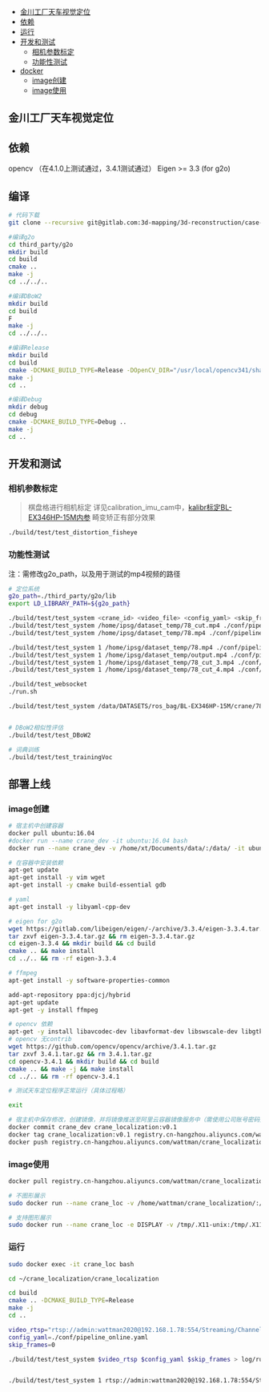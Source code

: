 - [金川工厂天车视觉定位](#金川工厂天车视觉定位)
- [依赖](#依赖)
- [运行](#运行)
- [开发和测试](#开发和测试)
  - [相机参数标定](#相机参数标定)
  - [功能性测试](#功能性测试)
- [docker](#docker)
  - [image创建](#image创建)
  - [image使用](#image使用)

## 金川工厂天车视觉定位

## 依赖

opencv （在4.1.0上测试通过，3.4.1测试通过）
Eigen >= 3.3 (for g2o)

## 编译

```bash
# 代码下载
git clone --recursive git@gitlab.com:3d-mapping/3d-reconstruction/case-base/crane_localization.git

#编译g2o
cd third_party/g2o
mkdir build
cd build
cmake ..
make -j
cd ../../..

#编译DBoW2
mkdir build
cd build
F
make -j
cd ../../..

#编译Release
mkdir build
cd build
cmake -DCMAKE_BUILD_TYPE=Release -DOpenCV_DIR="/usr/local/opencv341/share/OpenCV" ..
make -j
cd ..

#编译Debug
mkdir debug
cd debug
cmake -DCMAKE_BUILD_TYPE=Debug ..
make -j
cd ..
```

## 开发和测试

### 相机参数标定

> 棋盘格进行相机标定
详见calibration_imu_cam中，[kalibr标定BL-EX346HP-15M内参](https://gitlab.com/3d-mapping/3d-reconstruction/case-base/calibration_imu_cam#kalibr%E6%A0%87%E5%AE%9Abl-ex346hp-15m%E5%86%85%E5%8F%82)
> 畸变矫正有部分效果

```bash
./build/test/test_distortion_fisheye
```

### 功能性测试

注：需修改g2o_path，以及用于测试的mp4视频的路径

```bash
# 定位系统
g2o_path=./third_party/g2o/lib
export LD_LIBRARY_PATH=${g2o_path}

./build/test/test_system <crane_id> <video_file> <config_yaml> <skip_frames>
./build/test/test_system /home/ipsg/dataset_temp/78_cut.mp4 ./conf/pipeline.yaml 0
./build/test/test_system /home/ipsg/dataset_temp/78.mp4 ./conf/pipeline.yaml 4300

./build/test/test_system 1 /home/ipsg/dataset_temp/78.mp4 ./conf/pipeline_online.yaml 4300
./build/test/test_system 1 /home/ipsg/dataset_temp/output.mp4 ./conf/pipeline_online.yaml 0
./build/test/test_system 1 /home/ipsg/dataset_temp/78_cut_3.mp4 ./conf/pipeline_online.yaml 0
./build/test/test_system 1 /home/ipsg/dataset_temp/78_cut_4.mp4 ./conf/pipeline_online.yaml 0

./build/test_websocket
./run.sh

./build/test/test_system /data/DATASETS/ros_bag/BL-EX346HP-15M/crane/78.mp4 ./conf/pipeline.yaml 4300


# DBoW2相似性评估
./build/test/test_DBoW2

# 词典训练
./build/test/test_trainingVoc

```

## 部署上线
### image创建
```bash
# 宿主机中创建容器
docker pull ubuntu:16.04
#docker run --name crane_dev -it ubuntu:16.04 bash
docker run --name crane_dev -v /home/xt/Documents/data/:/data/ -it ubuntu:16.04 bash
```

```bash
# 在容器中安装依赖
apt-get update
apt-get install -y vim wget 
apt-get install -y cmake build-essential gdb

# yaml
apt-get install -y libyaml-cpp-dev

# eigen for g2o
wget https://gitlab.com/libeigen/eigen/-/archive/3.3.4/eigen-3.3.4.tar.gz
tar zxvf eigen-3.3.4.tar.gz && rm eigen-3.3.4.tar.gz
cd eigen-3.3.4 && mkdir build && cd build
cmake .. && make install 
cd ../.. && rm -rf eigen-3.3.4

# ffmpeg
apt-get install -y software-properties-common

add-apt-repository ppa:djcj/hybrid
apt-get update
apt-get -y install ffmpeg 

# opencv 依赖
apt-get -y install libavcodec-dev libavformat-dev libswscale-dev libgtk2.0-dev pkg-config
# opencv 无contrib
wget https://github.com/opencv/opencv/archive/3.4.1.tar.gz
tar zxvf 3.4.1.tar.gz && rm 3.4.1.tar.gz 
cd opencv-3.4.1 && mkdir build && cd build
cmake .. && make -j && make install
cd ../.. && rm -rf opencv-3.4.1

# 测试天车定位程序正常运行（具体过程略）

exit
```
```bash
# 宿主机中保存修改，创建镜像，并将镜像推送至阿里云容器镜像服务中（需使用公司账号密码登录）
docker commit crane_dev crane_localization:v0.1
docker tag crane_localization:v0.1 registry.cn-hangzhou.aliyuncs.com/wattman/crane_localization:v0.1
docker push registry.cn-hangzhou.aliyuncs.com/wattman/crane_localization:v0.1
```

### image使用
```bash
docker pull registry.cn-hangzhou.aliyuncs.com/wattman/crane_localization:v0.1

# 不图形展示
sudo docker run --name crane_loc -v /home/wattman/crane_localization/:/root/crane_localization -it registry.cn-hangzhou.aliyuncs.com/wattman/crane_localization:v0.1 bash

# 支持图形展示
sudo docker run --name crane_loc -e DISPLAY -v /tmp/.X11-unix:/tmp/.X11-unix -v /home/wattman/crane_localization/:/root/crane_localization -it registry.cn-hangzhou.aliyuncs.com/wattman/crane_localization:v0.1 bash

```

### 运行
```bash
sudo docker exec -it crane_loc bash

cd ~/crane_localization/crane_localization

cd build
cmake .. -DCMAKE_BUILD_TYPE=Release
make -j
cd ..

video_rtsp="rtsp://admin:wattman2020@192.168.1.78:554/Streaming/Channels/101?transportmode=unicast&profile=Profile_1"
config_yaml=./conf/pipeline_online.yaml
skip_frames=0

./build/test/test_system $video_rtsp $config_yaml $skip_frames > log/run_78.log &


./build/test/test_system 1 rtsp://admin:wattman2020@192.168.1.78:554/Streaming/Channels/101?transportmode=unicast&profile=Profile_1 ./conf/pipeline_online.yaml 0 > log/run_78.log &
```

